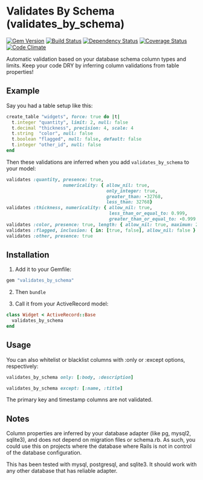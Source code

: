 # Validates By Schema (validates_by_schema)
[![Gem Version](http://img.shields.io/gem/v/validates_by_schema.svg?style=flat)](https://rubygems.org/gems/validates_by_schema)
[![Build Status](http://img.shields.io/travis/joshwlewis/validates_by_schema.svg?style=flat)](https://travis-ci.org/joshwlewis/validates_by_schema)
[![Dependency Status](http://img.shields.io/gemnasium/joshwlewis/validates_by_schema.svg?style=flat)](https://gemnasium.com/joshwlewis/validates_by_schema)
[![Coverage Status](http://img.shields.io/coveralls/joshwlewis/validates_by_schema.svg?style=flat)](https://coveralls.io/r/joshwlewis/validates_by_schema)
[![Code Climate](http://img.shields.io/codeclimate/github/joshwlewis/validates_by_schema.svg?style=flat)](https://codeclimate.com/github/joshwlewis/validates_by_schema)

Automatic validation based on your database schema column types and limits. Keep your code DRY by inferring column validations from table properties!

## Example

Say you had a table setup like this:

```ruby
create_table "widgets", force: true do |t|
  t.integer "quantity", limit: 2, null: false
  t.decimal "thickness", precision: 4, scale: 4
  t.string  "color", null: false
  t.boolean "flagged", null: false, default: false
  t.integer "other_id", null: false
end
```

Then these validations are inferred when you add `validates_by_schema` to your model:

```ruby
validates :quantity, presence: true,
                     numericality: { allow_nil: true,
                                     only_integer: true,
                                     greater_than: -32768,
                                     less_than: 32768}
validates :thickness, numericality: { allow_nil: true,
                                      less_than_or_equal_to: 0.999,
                                      greater_than_or_equal_to: -0.999 }
validates :color, presence: true, length: { allow_nil: true, maximum: 255 }
validates :flagged, inclusion: { in: [true, false], allow_nil: false }
validates :other, presence: true
```

## Installation

1. Add it to your Gemfile:

```ruby
gem "validates_by_schema"
```

2. Then `bundle`

3. Call it from your ActiveRecord model:

```ruby
class Widget < ActiveRecord::Base
  validates_by_schema
end
```

## Usage

You can also whitelist or blacklist columns with :only or :except options, respectively:

```ruby
validates_by_schema only: [:body, :description]
```

```ruby
validates_by_schema except: [:name, :title]
```

The primary key and timestamp columns are not validated.

## Notes

Column properties are inferred by your database adapter (like pg, mysql2, sqlite3), and does not depend on migration files or schema.rb. As such, you could use this on projects where the database where Rails is not in control of the database configuration.

This has been tested with mysql, postgresql, and sqlite3. It should work with any other database that has reliable adapter.
